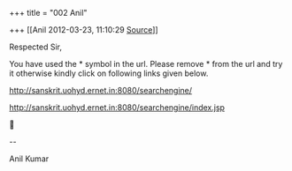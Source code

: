 +++
title = "002 Anil"

+++
[[Anil	2012-03-23, 11:10:29 [Source](https://groups.google.com/g/bvparishat/c/3sZ5qg1kMYY)]]



Respected Sir,  
  
You have used the \* symbol in the url. Please remove \* from the url and try it otherwise kindly click on following links given below.  
  
<http://sanskrit.uohyd.ernet.in:8080/searchengine/>  
  
<http://sanskrit.uohyd.ernet.in:8080/searchengine/index.jsp>



--  

Anil Kumar  
  

  

